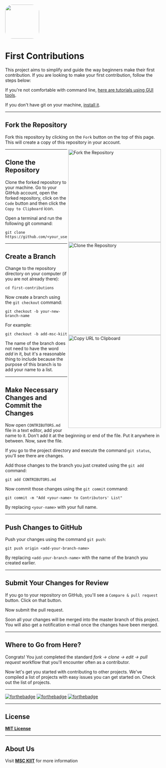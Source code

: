 <img src="https://MSCKIIT/first-contributions/.github/assets/README/logo.png" width="110px" style="border-radius : 21%">

# First Contributions

This project aims to simplify and guide the way beginners make their first contribution. If you are looking to make your first contribution, follow the steps below:

If you're not comfortable with command line, [here are tutorials using GUI tools](tutorials-using-other-tools).

If you don't have git on your machine, [install it](https://help.github.com/articles/set-up-git).

---

## Fork the Repository

Fork this repository by clicking on the `Fork` button on the top of this page. This will create a copy of this repository in your account.

<img align="right" width="300" src="https://MSCKIIT/first-contributions/.github/assets/README/fork.png" alt="Fork the Repository"/>

---

## Clone the Repository

Clone the forked repository to your machine. Go to your GitHub account, open the forked repository, click on the `Code` button and then click the `Copy to Clipboard` icon.

<img align="right" width="300" src="https://MSCKIIT/first-contributions/.github/assets/README/clone.png" alt="Clone the Repository"/>

Open a terminal and run the following git command:

```
git clone https://github.com/<your_username>/MSCxHacktoberfest.git
```

<img align="right" width="300" src="https://MSCKIIT/first-contributions/.github/assets/README/copy-url.png" alt="Copy URL to Clipboard"/>

---

## Create a Branch

Change to the repository directory on your computer (if you are not already there):

```
cd first-contributions
```

Now create a branch using the `git checkout` command:

```
git checkout -b your-new-branch-name
```

For example:

```
git checkout -b add-msc-kiit
```

The name of the branch does not need to have the word _add_ in it, but it's a reasonable thing to include because the purpose of this branch is to add your name to a list.

---

## Make Necessary Changes and Commit the Changes

Now open `CONTRIBUTORS.md` file in a text editor, add your name to it. Don't add it at the beginning or end of the file. Put it anywhere in between. Now, save the file.

If you go to the project directory and execute the command `git status`, you'll see there are changes.

Add those changes to the branch you just created using the `git add` command:

```
git add CONTRIBUTORS.md
```

Now commit those changes using the `git commit` command:

```
git commit -m "Add <your-name> to Contributors' List"
```

By replacing `<your-name>` with your full name.

---

## Push Changes to GitHub

Push your changes using the command `git push`:

```
git push origin <add-your-branch-name>
```

By replacing `<add-your-branch-name>` with the name of the branch you created earlier.

---

## Submit Your Changes for Review

If you go to your repository on GitHub, you'll see a `Compare & pull request` button. Click on that button.

Now submit the pull request.

Soon all your changes will be merged into the master branch of this project. You will also get a notification e-mail once the changes have been merged.

---

## Where to Go from Here?

Congrats! You just completed the standard _fork -> clone -> edit -> pull request_ workflow that you'll encounter often as a contributor.

Now let's get you started with contributing to other projects. We've compiled a list of projects with easy issues you can get started on. Check out the list of projects.

---

[![forthebadge](https://forthebadge.com/images/badges/open-source.svg)](https://forthebadge.com)
[![forthebadge](https://forthebadge.com/images/badges/cc-0.svg)](https://forthebadge.com)
[![forthebadge](https://forthebadge.com/images/badges/built-with-love.svg)](https://forthebadge.com)

---

## License

**[MIT License](https://github.com/MSCKIIT/first-contributions/blob/main/LICENSE "MSC First Contributions License")**

---
   
## About Us
   
Visit **[MSC KIIT](https://www.instagram.com/msckiit/ "Instagram")** for more information
